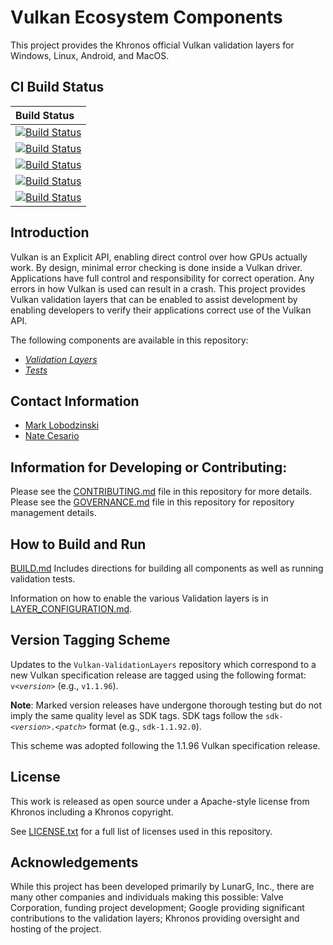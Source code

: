 # Vulkan Ecosystem Components

This project provides the Khronos official Vulkan validation layers for Windows, Linux, Android, and MacOS.

## CI Build Status
| Build Status |
|:------------|
| [![Build Status](https://github.com/KhronosGroup/Vulkan-ValidationLayers/actions/workflows/build_windows.yml/badge.svg?branch=master)](https://github.com/KhronosGroup/Vulkan-ValidationLayers/actions) |
| [![Build Status](https://github.com/KhronosGroup/Vulkan-ValidationLayers/actions/workflows/build_linux.yml/badge.svg?branch=master)](https://github.com/KhronosGroup/Vulkan-ValidationLayers/actions) |
| [![Build Status](https://github.com/KhronosGroup/Vulkan-ValidationLayers/actions/workflows/build_macos.yml/badge.svg?branch=master)](https://github.com/KhronosGroup/Vulkan-ValidationLayers/actions) |
| [![Build Status](https://github.com/KhronosGroup/Vulkan-ValidationLayers/actions/workflows/build_linux_gn.yml/badge.svg?branch=master)](https://github.com/KhronosGroup/Vulkan-ValidationLayers/actions) |
| [![Build Status](https://github.com/KhronosGroup/Vulkan-ValidationLayers/actions/workflows/build_android.yml/badge.svg?branch=master)](https://github.com/KhronosGroup/Vulkan-ValidationLayers/actions) |


## Introduction

Vulkan is an Explicit API, enabling direct control over how GPUs actually work. By design, minimal error checking is done inside
a Vulkan driver. Applications have full control and responsibility for correct operation. Any errors in
how Vulkan is used can result in a crash. This project provides Vulkan validation layers that can be enabled
to assist development by enabling developers to verify their applications correct use of the Vulkan API.

The following components are available in this repository:
- [*Validation Layers*](layers/)
- [*Tests*](tests/)

## Contact Information
* [Mark Lobodzinski](mailto:mark@lunarg.com)
* [Nate Cesario](mailto:nathaniel@lunarg.com)

## Information for Developing or Contributing:

Please see the [CONTRIBUTING.md](CONTRIBUTING.md) file in this repository for more details.
Please see the [GOVERNANCE.md](GOVERNANCE.md) file in this repository for repository management details.

## How to Build and Run

[BUILD.md](BUILD.md)
Includes directions for building all components as well as running validation tests.

Information on how to enable the various Validation layers is in [LAYER_CONFIGURATION.md](LAYER_CONFIGURATION.md).

## Version Tagging Scheme

Updates to the `Vulkan-ValidationLayers` repository which correspond to a new Vulkan specification release are tagged using the following format: `v<`_`version`_`>` (e.g., `v1.1.96`).

**Note**: Marked version releases have undergone thorough testing but do not imply the same quality level as SDK tags. SDK tags follow the `sdk-<`_`version`_`>.<`_`patch`_`>` format (e.g., `sdk-1.1.92.0`).

This scheme was adopted following the 1.1.96 Vulkan specification release.

## License
This work is released as open source under a Apache-style license from Khronos including a Khronos copyright.

See [LICENSE.txt](LICENSE.txt) for a full list of licenses used in this repository.

## Acknowledgements
While this project has been developed primarily by LunarG, Inc., there are many other
companies and individuals making this possible: Valve Corporation, funding
project development; Google providing significant contributions to the validation layers;
Khronos providing oversight and hosting of the project.
